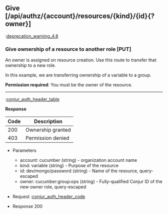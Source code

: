 ## Give [/api/authz/{account}/resources/{kind}/{id}{?owner}]

:[deprecation_warning_4.8](partials/deprecation_warning_4.8.md)

### Give ownership of a resource to another role [PUT]

An owner is assigned on resource creation. Use this route to transfer that ownership to a new role.

In this example, we are transferring ownership of a variable to a group.

**Permission required**: You must be the owner of the resource.

---

:[conjur_auth_header_table](partials/conjur_auth_header_table.md)

**Response**

|Code|Description|
|----|-----------|
|200|Ownership granted|
|403|Permission denied|

+ Parameters
    + account: cucumber (string) - organization account name
    + kind: variable (string) - Purpose of the resource
    + id: dev/mongo/password (string) - Name of the resource, query-escaped
    + owner: cucumber:group:ops (string) - Fully-qualified Conjur ID of the new owner role, query-escaped

+ Request
    :[conjur_auth_header_code](partials/conjur_auth_header_code.md)

+ Response 200
